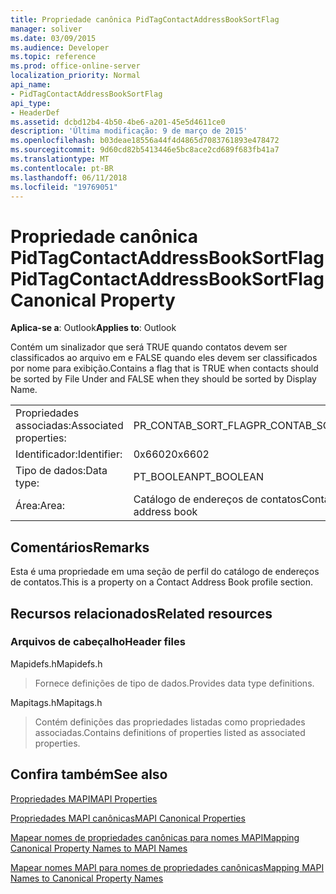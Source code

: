 ```yaml
---
title: Propriedade canônica PidTagContactAddressBookSortFlag
manager: soliver
ms.date: 03/09/2015
ms.audience: Developer
ms.topic: reference
ms.prod: office-online-server
localization_priority: Normal
api_name:
- PidTagContactAddressBookSortFlag
api_type:
- HeaderDef
ms.assetid: dcbd12b4-4b50-4be6-a201-45e5d4611ce0
description: 'Última modificação: 9 de março de 2015'
ms.openlocfilehash: b03deae18556a44f4d4865d7083761893e478472
ms.sourcegitcommit: 9d60cd82b5413446e5bc8ace2cd689f683fb41a7
ms.translationtype: MT
ms.contentlocale: pt-BR
ms.lasthandoff: 06/11/2018
ms.locfileid: "19769051"
---
```

# <a name="pidtagcontactaddressbooksortflag-canonical-property"></a><span data-ttu-id="d3ddb-103">Propriedade canônica PidTagContactAddressBookSortFlag</span><span class="sxs-lookup"><span data-stu-id="d3ddb-103">PidTagContactAddressBookSortFlag Canonical Property</span></span>

  
  
<span data-ttu-id="d3ddb-104">**Aplica-se a**: Outlook</span><span class="sxs-lookup"><span data-stu-id="d3ddb-104">**Applies to**: Outlook</span></span> 
  
<span data-ttu-id="d3ddb-105">Contém um sinalizador que será TRUE quando contatos devem ser classificados ao arquivo em e FALSE quando eles devem ser classificados por nome para exibição.</span><span class="sxs-lookup"><span data-stu-id="d3ddb-105">Contains a flag that is TRUE when contacts should be sorted by File Under and FALSE when they should be sorted by Display Name.</span></span> 
  
|||
|:-----|:-----|
|<span data-ttu-id="d3ddb-106">Propriedades associadas:</span><span class="sxs-lookup"><span data-stu-id="d3ddb-106">Associated properties:</span></span>  <br/> |<span data-ttu-id="d3ddb-107">PR_CONTAB_SORT_FLAG</span><span class="sxs-lookup"><span data-stu-id="d3ddb-107">PR_CONTAB_SORT_FLAG</span></span>  <br/> |
|<span data-ttu-id="d3ddb-108">Identificador:</span><span class="sxs-lookup"><span data-stu-id="d3ddb-108">Identifier:</span></span>  <br/> |<span data-ttu-id="d3ddb-109">0x6602</span><span class="sxs-lookup"><span data-stu-id="d3ddb-109">0x6602</span></span>  <br/> |
|<span data-ttu-id="d3ddb-110">Tipo de dados:</span><span class="sxs-lookup"><span data-stu-id="d3ddb-110">Data type:</span></span>  <br/> |<span data-ttu-id="d3ddb-111">PT_BOOLEAN</span><span class="sxs-lookup"><span data-stu-id="d3ddb-111">PT_BOOLEAN</span></span>  <br/> |
|<span data-ttu-id="d3ddb-112">Área:</span><span class="sxs-lookup"><span data-stu-id="d3ddb-112">Area:</span></span>  <br/> |<span data-ttu-id="d3ddb-113">Catálogo de endereços de contatos</span><span class="sxs-lookup"><span data-stu-id="d3ddb-113">Contact address book</span></span>  <br/> |
   
## <a name="remarks"></a><span data-ttu-id="d3ddb-114">Comentários</span><span class="sxs-lookup"><span data-stu-id="d3ddb-114">Remarks</span></span>

<span data-ttu-id="d3ddb-115">Esta é uma propriedade em uma seção de perfil do catálogo de endereços de contatos.</span><span class="sxs-lookup"><span data-stu-id="d3ddb-115">This is a property on a Contact Address Book profile section.</span></span>
  
## <a name="related-resources"></a><span data-ttu-id="d3ddb-116">Recursos relacionados</span><span class="sxs-lookup"><span data-stu-id="d3ddb-116">Related resources</span></span>

### <a name="header-files"></a><span data-ttu-id="d3ddb-117">Arquivos de cabeçalho</span><span class="sxs-lookup"><span data-stu-id="d3ddb-117">Header files</span></span>

<span data-ttu-id="d3ddb-118">Mapidefs.h</span><span class="sxs-lookup"><span data-stu-id="d3ddb-118">Mapidefs.h</span></span>
  
> <span data-ttu-id="d3ddb-119">Fornece definições de tipo de dados.</span><span class="sxs-lookup"><span data-stu-id="d3ddb-119">Provides data type definitions.</span></span>
    
<span data-ttu-id="d3ddb-120">Mapitags.h</span><span class="sxs-lookup"><span data-stu-id="d3ddb-120">Mapitags.h</span></span>
  
> <span data-ttu-id="d3ddb-121">Contém definições das propriedades listadas como propriedades associadas.</span><span class="sxs-lookup"><span data-stu-id="d3ddb-121">Contains definitions of properties listed as associated properties.</span></span>
    
## <a name="see-also"></a><span data-ttu-id="d3ddb-122">Confira também</span><span class="sxs-lookup"><span data-stu-id="d3ddb-122">See also</span></span>



[<span data-ttu-id="d3ddb-123">Propriedades MAPI</span><span class="sxs-lookup"><span data-stu-id="d3ddb-123">MAPI Properties</span></span>](mapi-properties.md)
  
[<span data-ttu-id="d3ddb-124">Propriedades MAPI canônicas</span><span class="sxs-lookup"><span data-stu-id="d3ddb-124">MAPI Canonical Properties</span></span>](mapi-canonical-properties.md)
  
[<span data-ttu-id="d3ddb-125">Mapear nomes de propriedades canônicas para nomes MAPI</span><span class="sxs-lookup"><span data-stu-id="d3ddb-125">Mapping Canonical Property Names to MAPI Names</span></span>](mapping-canonical-property-names-to-mapi-names.md)
  
[<span data-ttu-id="d3ddb-126">Mapear nomes MAPI para nomes de propriedades canônicas</span><span class="sxs-lookup"><span data-stu-id="d3ddb-126">Mapping MAPI Names to Canonical Property Names</span></span>](mapping-mapi-names-to-canonical-property-names.md)

